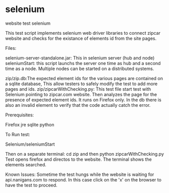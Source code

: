 selenium
========

website test selenium

This test script implements selenium web driver libraries to connect zipcar website and checks for the existance of elements id
from the site pages. 

Files:

selenium-server-standalone.jar: This in selenium server (hub and node)
seleniumStart: this script launchs the server one time as hub and a second time as a node. 
Multiple nodes can be started on a distributed systems.

zip/zip.db:The expected element ids for the various pages are contained on a sqlite database, 
This allow testers to safely modify the test to add more pages and ids.
zip/zipcarWithChecking.py: This test file start test with Selenium pointing to zipcar.com website. 
Then analyzes the page for the presence of expected element ids. It runs on Firefox only. In the db there is also an invalid element to 
verify that the code actually catch the error.

Prerequisites:

Firefox
jre
sqlite
python

To Run test:

Selenium/seleniumStart 

Then on a separate terminal: cd zip and then python zipcarWithChecking.py
Test opens firefox and directos to the website.
The terminal shows the elements searched.


Known Issues: Sometime the test hungs while the website is waiting for api.nanigans.com to respond. In this case click on the
'x' on the browser to have the test to proceed. 
